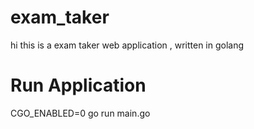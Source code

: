 # exam_taker
hi this is a exam taker web application , written in golang

# Run Application
CGO_ENABLED=0 go run main.go
<!-- CGO_ENABLED=0 go build main.go -->